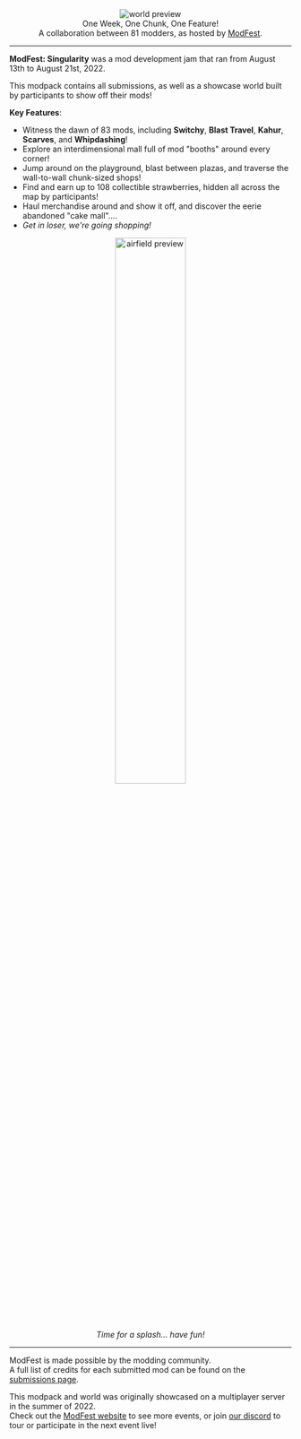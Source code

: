 <!--suppress HtmlDeprecatedTag, XmlDeprecatedElement -->
<center><img alt="world preview" src="https://cdn.modrinth.com/data/y4o9OeyJ/images/69ec1cba9f4669316b5f572aae44ccc9038c6b61.png" /></center>

<center>
One Week, One Chunk, One Feature!<br/>
A collaboration between 81 modders, as hosted by <a href="https://modfest.net">ModFest</a>.
</center>

---

**ModFest: Singularity** was a mod development jam that ran from August 13th to August 21st, 2022.

This modpack contains all submissions, as well as a showcase world built by participants to show off their mods!

**Key Features**:
- Witness the dawn of 83 mods, including **Switchy**, **Blast Travel**, **Kahur**, **Scarves**, and **Whipdashing**!
- Explore an interdimensional mall full of mod "booths" around every corner!
- Jump around on the playground, blast between plazas, and traverse the wall-to-wall chunk-sized shops!
- Find and earn up to 108 collectible strawberries, hidden all across the map by participants!
- Haul merchandise around and show it off, and discover the eerie abandoned "cake mall"....
- *Get in loser, we're going shopping!*

<center>
<img width="50%" alt="airfield preview" src="https://cdn.modrinth.com/data/y4o9OeyJ/images/737c9aa7b3e36875465e08af1135dcf5e161a4bb.png"/><br/>
<i>Time for a splash... have fun!</i>
</center>

---

ModFest is made possible by the modding community.<br/>
A full list of credits for each submitted mod can be found on the [submissions page](https://modfest.net/singularity/submissions).

This modpack and world was originally showcased on a multiplayer server in the summer of 2022.</br>
Check out the [ModFest website](https://modfest.net) to see more events, or join [our discord](https://discord.gg/gn543Ee) to tour or participate in the next event live!